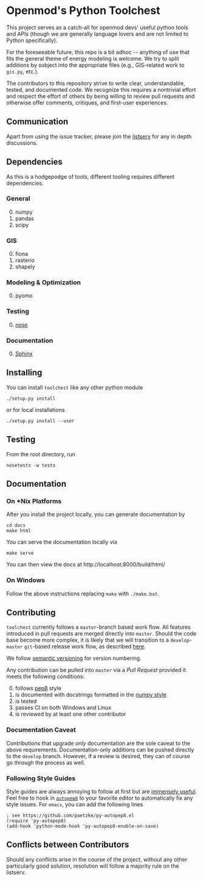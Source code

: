 # Openmod's Python Toolchest

This project serves as a catch-all for openmod devs' useful python tools and
APIs (though we are generally language lovers and are not limited to Python
specifically).

For the foreseeable future, this repo is a bit adhoc -- anything of use that fits
the general theme of energy modeling is welcome. We try to split additions by
subject into the appropriate files (e.g., GIS-related work to `gis.py`, etc.).

The contributors to this repository strive to write clear, understandable,
tested, and documented code. We recognize this requires a nontrivial effort and
respect the effort of others by being willing to review pull requests and
otherwise offer comments, critiques, and first-user experiences.

## Communication

Apart from using the issue tracker, please join the
[listserv](https://groups.google.com/forum/#!forum/openmod-initiative) for any
in depth discussions.

## Dependencies

As this is a hodgepodge of tools, different tooling requires different
dependencies.

### General

0. numpy
0. pandas
0. scipy

### GIS

0. fiona
0. rasterio
0. shapely

### Modeling & Optimization

0. pyomo

### Testing

0. [nose](https://pypi.python.org/pypi/nose/1.3.7)

### Documentation

0. [Sphinx](https://pypi.python.org/pypi/Sphinx)

## Installing

You can install `toolchest` like any other python module

```
./setup.py install
```

or for local installations

```
./setup.py install --user
```

## Testing

From the root directory, run

```
nosetests -w tests
```

## Documentation

### On *Nix Platforms

After you install the project locally, you can generate documentation by

```
cd docs
make html
```

You can serve the documentation locally via

```
make serve
```

You can then view the docs at http://localhost:8000/build/html/

### On Windows

Follow the above instructions replacing ``make`` with ``./make.bat``.

## Contributing

`toolchest` currently follows a `master`-branch based work flow. All features
introduced in pull requests are merged directly into `master`. Should the code
base become more complex, it is likely that we will transition to a
`develop`-`master` `git`-based release work flow, as described
[here](http://nvie.com/posts/a-successful-git-branching-model/).

We follow [semantic versioning](http://semver.org/) for version numbering.

Any contribution can be pulled into `master` via a *Pull Request* provided it
meets the following conditions:

0. follows [pep8](https://www.python.org/dev/peps/pep-0008/) style
0. is documented with docstrings formatted in the
  [numpy style](http://sphinxcontrib-napoleon.readthedocs.io/en/latest/example_numpy.html)
0. is tested
0. passes CI on both Windows and Linux
0. is reviewed by at least one other contributor

### Documentation Caveat

Contributions that upgrade *only* documentation are the sole caveat to the above
requirements. Documentation-only additions can be pushed directly to the
`develop` branch. However, if a review is desired, they can of course go through
the process as well.

### Following Style Guides

Style guides are always annoying to follow at first but are
[immensely useful](http://da-data.blogspot.com/2016/04/stealing-googles-coding-practices-for.html). Feel
free to hook in [`autopep8`](https://pypi.python.org/pypi/autopep8) to your
favorite editor to automatically fix any style issues. For `emacs`, you can add
the following lines

```
; see https://github.com/paetzke/py-autopep8.el
(require 'py-autopep8)
(add-hook 'python-mode-hook 'py-autopep8-enable-on-save)
```

## Conflicts between Contributors

Should any conflicts arise in the course of the project, without any other
particularly good solution, resolution will follow a majority rule on the
listserv.
